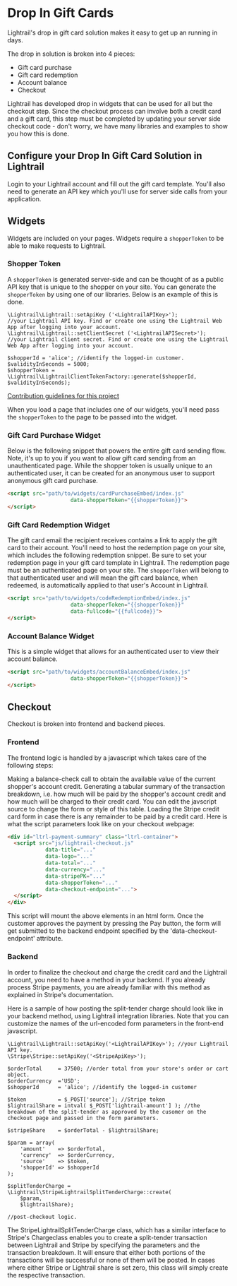 # Drop In Gift Cards
Lightrail's drop in gift card solution makes it easy to get up an running in days. 

The drop in solution is broken into 4 pieces:
- Gift card purchase
- Gift card redemption
- Account balance
- Checkout 

Lightrail has developed drop in widgets that can be used for all but the checkout step. 
Since the checkout process can involve both a credit card and a gift card, this step must be completed by updating your server side checkout code - don't worry, we have many libraries and examples to show you how this is done.   

## Configure your Drop In Gift Card Solution in Lightrail
Login to your Lightrail account and fill out the gift card template.
You'll also need to generate an API key which you'll use for server side calls from your application. 

## Widgets
Widgets are included on your pages. Widgets require a `shopperToken` to be able to make requests to Lightrail.

### Shopper Token
A `shopperToken` is generated server-side and can be thought of as a public API key that is unique to the shopper on your site.
You can generate the `shopperToken` by using one of our libraries. Below is an example of this is done.
```
\Lightrail\Lightrail::setApiKey ('<LightrailAPIKey>'); 
//your Lightrail API key. Find or create one using the Lightrail Web App after logging into your account.
\Lightrail\Lightrail::setClientSecret ('<LightrailAPISecret>'); 
//your Lightrail client secret. Find or create one using the Lightrail Web App after logging into your account.

$shopperId = 'alice'; //identify the logged-in customer.
$validityInSeconds = 5000;
$shopperToken = \Lightrail\LightrailClientTokenFactory::generate($shopperId, $validityInSeconds);
```

[Contribution guidelines for this project](assets/purchase-widget.png)

When you load a page that includes one of our widgets, you'll need pass the `shopperToken` to the page to be passed into the widget.

### Gift Card Purchase Widget
Below is the following snippet that powers the entire gift card sending flow. 
Note, it's up to you if you want to allow gift card sending from an unauthenticated page. 
While the shopper token is usually unique to an authenticated user, it can be created for an anonymous user to support anonymous gift card purchase. 
```html
<script src="path/to/widgets/cardPurchaseEmbed/index.js"
                    data-shopperToken="{{shopperToken}}">
</script>
```

### Gift Card Redemption Widget
The gift card email the recipient receives contains a link to apply the gift card to their account. 
You'll need to host the redemption page on your site, which includes the following redemption snippet.
Be sure to set your redemption page in your gift card template in Lightrail. 
The redemption page must be an authenticated page on your site. 
The `shopperToken` will belong to that authenticated user and will mean the gift card balance, when redeemed, is automatically applied to that user's Account in Lightrail.
```html
<script src="path/to/widgets/codeRedemptionEmbed/index.js"
                    data-shopperToken="{{shopperToken}}"
                    data-fullcode="{{fullcode}}">
</script>
```

### Account Balance Widget
This is a simple widget that allows for an authenticated user to view their account balance.
```html
<script src="path/to/widgets/accountBalanceEmbed/index.js"
                    data-shopperToken="{{shopperToken}}">
</script>
```

## Checkout
Checkout is broken into frontend and backend pieces.

### Frontend
The frontend logic is handled by a javascript which takes care of the following steps:

Making a balance-check call to obtain the available value of the current shopper's account credit.
Generating a tabular summary of the transaction breakdown, i.e. how much will be paid by the shopper's account credit and how much will be charged to their credit card. You can edit the javscript source to change the form or style of this table.
Loading the Stripe credit card form in case there is any remainder to be paid by a credit card.
Here is what the script parameters look like on your checkout webpage:

```html
<div id="ltrl-payment-summary" class="ltrl-container">
  <script src="js/lightrail-checkout.js"
            data-title="..."
            data-logo="..."
            data-total="..."
            data-currency="..."
            data-stripePK="..."
            data-shopperToken="..."
            data-checkout-endpoint="...">
  </script>
</div>
```
This script will mount the above elements in an html form. 
Once the customer approves the payment by pressing the Pay button, the form will get submitted to the backend endpoint specified by the 'data-checkout-endpoint' attribute.

### Backend
In order to finalize the checkout and charge the credit card and the Lightrail account, you need to have a method in your backend. If you already process Stripe payments, you are already familiar with this method as explained in Stripe's documentation.

Here is a sample of how posting the split-tender charge should look like in your backend method, using Lightrail integration libraries. Note that you can customize the names of the url-encoded form parameters in the front-end javascript.
```
\Lightrail\Lightrail::setApiKey('<LightrailAPIKey>'); //your Lightrail API key.
\Stripe\Stripe::setApiKey('<StripeApiKey>');

$orderTotal     = 37500; //order total from your store's order or cart object. 
$orderCurrency  ='USD';
$shopperId      = 'alice'; //identify the logged-in customer

$token          = $_POST['source']; //Stripe token
$lightrailShare = intval( $_POST['lightrail-amount'] ); //the breakdown of the split-tender as approved by the cusomer on the checkout page and passed in the form parameters.

$stripeShare    = $orderTotal - $lightrailShare;

$param = array(
	'amount'    => $orderTotal,
	'currency'  => $orderCurrency,
	'source'    => $token,
	'shopperId' => $shopperId
);

$splitTenderCharge = \Lightrail\StripeLightrailSplitTenderCharge::create(
	$param,
	$lightrailShare);

//post-checkout logic.
```

The StripeLightrailSplitTenderCharge class, which has a similar interface to Stripe's Chargeclass enables you to create a split-tender transaction between Lightrail and Stripe by specifying the parameters and the transaction breakdown. It will ensure that either both portions of the transactions will be successful or none of them will be posted. In cases where either Stripe or Lightrail share is set zero, this class will simply create the respective transaction.

